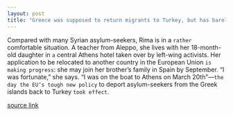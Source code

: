 ```yaml
---
layout: post
title: "Greece was supposed to return migrants to Turkey, but has barely started"
---
```


Compared with many Syrian asylum-seekers, Rima is in a `rather` comfortable situation. A teacher from Aleppo, she lives with her 18-month-old daughter in `a` central Athens hotel taken over by left-wing activists. Her application to be relocated to another country in the European Union `is making progress`: she may join her brother’s family in Spain by September. “I was fortunate,” she says. “I was on the boat to Athens on March 20th”—`the day the EU’s tough new policy` to deport asylum-seekers from the Greek islands back to Turkey `took effect`.


<a href="http://www.economist.com/news/europe/21699320-migrants-have-stopped-arriving-they-are-not-being-sent-back-either-greece-was-supposed">source link</a><br>

